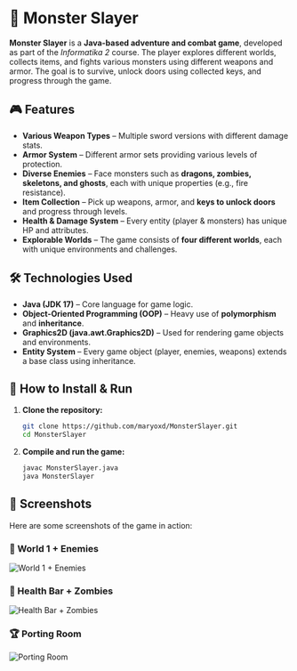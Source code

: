 # 🏹 Monster Slayer

**Monster Slayer** is a **Java-based adventure and combat game**, developed as part of the *Informatika 2* course. The player explores different worlds, collects items, and fights various monsters using different weapons and armor. The goal is to survive, unlock doors using collected keys, and progress through the game.

## 🎮 Features
- **Various Weapon Types** – Multiple sword versions with different damage stats.
- **Armor System** – Different armor sets providing various levels of protection.
- **Diverse Enemies** – Face monsters such as **dragons, zombies, skeletons, and ghosts**, each with unique properties (e.g., fire resistance).
- **Item Collection** – Pick up weapons, armor, and **keys to unlock doors** and progress through levels.
- **Health & Damage System** – Every entity (player & monsters) has unique HP and attributes.
- **Explorable Worlds** – The game consists of **four different worlds**, each with unique environments and challenges.

## 🛠 Technologies Used
- **Java (JDK 17)** – Core language for game logic.
- **Object-Oriented Programming (OOP)** – Heavy use of **polymorphism** and **inheritance**.
- **Graphics2D (java.awt.Graphics2D)** – Used for rendering game objects and environments.
- **Entity System** – Every game object (player, enemies, weapons) extends a base class using inheritance.

## 🚀 How to Install & Run
1. **Clone the repository:**
   ```bash
   git clone https://github.com/maryoxd/MonsterSlayer.git
   cd MonsterSlayer
2. **Compile and run the game:**
   ```bash
   javac MonsterSlayer.java
   java MonsterSlayer

## 📸 Screenshots
Here are some screenshots of the game in action:

### 🏁 World 1 + Enemies
![World 1 + Enemies](screens/MS1.jpg)

### 🚗 Health Bar + Zombies
![Health Bar + Zombies](screens/MS2.jpg)

### 🏆 Porting Room
![Porting Room](screens/MS3.jpg)
